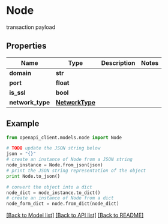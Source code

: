# Node

transaction payload

## Properties
Name | Type | Description | Notes
------------ | ------------- | ------------- | -------------
**domain** | **str** |  | 
**port** | **float** |  | 
**is_ssl** | **bool** |  | 
**network_type** | [**NetworkType**](NetworkType.md) |  | 

## Example

```python
from openapi_client.models.node import Node

# TODO update the JSON string below
json = "{}"
# create an instance of Node from a JSON string
node_instance = Node.from_json(json)
# print the JSON string representation of the object
print Node.to_json()

# convert the object into a dict
node_dict = node_instance.to_dict()
# create an instance of Node from a dict
node_form_dict = node.from_dict(node_dict)
```
[[Back to Model list]](../README.md#documentation-for-models) [[Back to API list]](../README.md#documentation-for-api-endpoints) [[Back to README]](../README.md)


